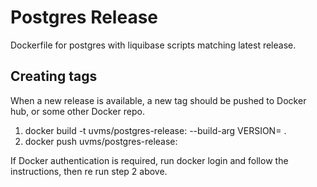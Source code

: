 # Postgres Release
Dockerfile for postgres with liquibase scripts matching latest release.

## Creating tags
When a new release is available, a new tag should be pushed to Docker hub, or some other Docker repo.

1. docker build -t uvms/postgres-release:<release version> --build-arg VERSION=<release version> .
2. docker push uvms/postgres-release:<release version>

If Docker authentication is required, run docker login and follow the instructions, then re run step 2 above.